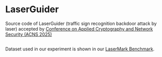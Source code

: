 # LaserGuider
Source code of LaserGuider (traffic sign recognition  backdoor attack by laser) accepted by [Conference on Applied Cryptography and Network Security (ACNS 2025)](https://acns2025.fordaysec.de/program-committee/)

##
Dataset used in our experiment is shown in our [LaserMark Benchmark](https://anonymous.4open.science/r/LaserMark).

